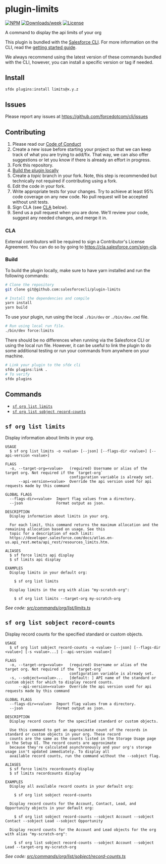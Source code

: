# plugin-limits

[![NPM](https://img.shields.io/npm/v/@salesforce/plugin-limits.svg?label=@salesforce/plugin-limits)](https://www.npmjs.com/package/@salesforce/plugin-limits) [![Downloads/week](https://img.shields.io/npm/dw/@salesforce/plugin-limits.svg)](https://npmjs.org/package/@salesforce/plugin-limits) [![License](https://img.shields.io/badge/License-BSD%203--Clause-brightgreen.svg)](https://raw.githubusercontent.com/salesforcecli/plugin-limits/main/LICENSE.txt)

A command to display the api limits of your org

This plugin is bundled with the [Salesforce CLI](https://developer.salesforce.com/tools/sfdxcli). For more information on the CLI, read the [getting started guide](https://developer.salesforce.com/docs/atlas.en-us.sfdx_setup.meta/sfdx_setup/sfdx_setup_intro.htm).

We always recommend using the latest version of these commands bundled with the CLI, however, you can install a specific version or tag if needed.

## Install

```bash
sfdx plugins:install limits@x.y.z
```

## Issues

Please report any issues at https://github.com/forcedotcom/cli/issues

## Contributing

1. Please read our [Code of Conduct](CODE_OF_CONDUCT.md)
2. Create a new issue before starting your project so that we can keep track of
   what you are trying to add/fix. That way, we can also offer suggestions or
   let you know if there is already an effort in progress.
3. Fork this repository.
4. [Build the plugin locally](#build)
5. Create a _topic_ branch in your fork. Note, this step is recommended but technically not required if contributing using a fork.
6. Edit the code in your fork.
7. Write appropriate tests for your changes. Try to achieve at least 95% code coverage on any new code. No pull request will be accepted without unit tests.
8. Sign CLA (see [CLA](#cla) below).
9. Send us a pull request when you are done. We'll review your code, suggest any needed changes, and merge it in.

### CLA

External contributors will be required to sign a Contributor's License
Agreement. You can do so by going to https://cla.salesforce.com/sign-cla.

### Build

To build the plugin locally, make sure to have yarn installed and run the following commands:

```bash
# Clone the repository
git clone git@github.com:salesforcecli/plugin-limits

# Install the dependencies and compile
yarn install
yarn build
```

To use your plugin, run using the local `./bin/dev` or `./bin/dev.cmd` file.

```bash
# Run using local run file.
./bin/dev force:limits
```

There should be no differences when running via the Salesforce CLI or using the local run file. However, it can be useful to link the plugin to do some additional testing or run your commands from anywhere on your machine.

```bash
# Link your plugin to the sfdx cli
sfdx plugins:link .
# To verify
sfdx plugins
```

## Commands

<!-- commands -->

- [`sf org list limits`](#sf-org-list-limits)
- [`sf org list sobject record-counts`](#sf-org-list-sobject-record-counts)

## `sf org list limits`

Display information about limits in your org.

```
USAGE
  $ sf org list limits -o <value> [--json] [--flags-dir <value>] [--api-version <value>]

FLAGS
  -o, --target-org=<value>   (required) Username or alias of the target org. Not required if the `target-org`
                             configuration variable is already set.
      --api-version=<value>  Override the api version used for api requests made by this command

GLOBAL FLAGS
  --flags-dir=<value>  Import flag values from a directory.
  --json               Format output as json.

DESCRIPTION
  Display information about limits in your org.

  For each limit, this command returns the maximum allocation and the remaining allocation based on usage. See this
  topic for a description of each limit:
  https://developer.salesforce.com/docs/atlas.en-us.api_rest.meta/api_rest/resources_limits.htm.

ALIASES
  $ sf force limits api display
  $ sf limits api display

EXAMPLES
  Display limits in your default org:

    $ sf org list limits

  Display limits in the org with alias "my-scratch-org":

    $ sf org list limits --target-org my-scratch-org
```

_See code: [src/commands/org/list/limits.ts](https://github.com/salesforcecli/plugin-limits/blob/3.3.43/src/commands/org/list/limits.ts)_

## `sf org list sobject record-counts`

Display record counts for the specified standard or custom objects.

```
USAGE
  $ sf org list sobject record-counts -o <value> [--json] [--flags-dir <value>] [-s <value>...] [--api-version <value>]

FLAGS
  -o, --target-org=<value>   (required) Username or alias of the target org. Not required if the `target-org`
                             configuration variable is already set.
  -s, --sobject=<value>...   [default: ] API name of the standard or custom object for which to display record counts.
      --api-version=<value>  Override the api version used for api requests made by this command

GLOBAL FLAGS
  --flags-dir=<value>  Import flag values from a directory.
  --json               Format output as json.

DESCRIPTION
  Display record counts for the specified standard or custom objects.

  Use this command to get an approximate count of the records in standard or custom objects in your org. These record
  counts are the same as the counts listed in the Storage Usage page in the Setup UI. The record counts are approximate
  because they're calculated asynchronously and your org's storage usage isn't updated immediately. To display all
  available record counts, run the command without the --sobject flag.

ALIASES
  $ sf force limits recordcounts display
  $ sf limits recordcounts display

EXAMPLES
  Display all available record counts in your default org:

    $ sf org list sobject record-counts

  Display record counts for the Account, Contact, Lead, and Opportunity objects in your default org:

    $ sf org list sobject record-counts --sobject Account --sobject Contact --sobject Lead --sobject Opportunity

  Display record counts for the Account and Lead objects for the org with alias "my-scratch-org":

    $ sf org list sobject record-counts --sobject Account --sobject Lead --target-org my-scratch-org
```

_See code: [src/commands/org/list/sobject/record-counts.ts](https://github.com/salesforcecli/plugin-limits/blob/3.3.43/src/commands/org/list/sobject/record-counts.ts)_

<!-- commandsstop -->
